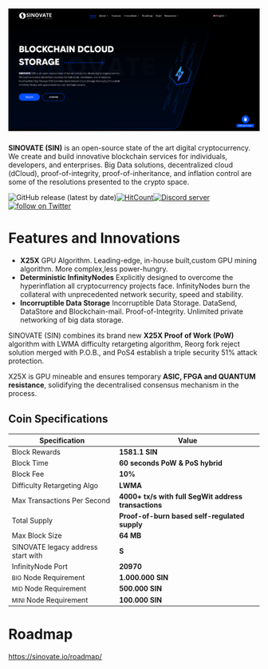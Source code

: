 # ![SINOVATE Logo](docs/assets/img/sin_background.png)


**SINOVATE (SIN)** is an open-source state of the art digital cryptocurrency. We create and build
innovative blockchain services for individuals, developers, and enterprises. Big Data solutions, decentralized cloud (dCloud),
proof-of-integrity, proof-of-inheritance, and inflation control are some of the resolutions presented to the crypto space.

![GitHub release (latest by date)](https://img.shields.io/github/v/release/SINOVATEblockchain/SIN-core?label=release&style=flat-square)[![HitCount](http://hits.dwyl.com/SINOVATEblockchain/SIN-core.svg)](http://hits.dwyl.com/SINOVATEblockchain/SIN-core)<a href="https://discord.gg/WnRExsx"><img src="https://discordapp.com/api/guilds/494460434691391509/embed.png" alt="Discord server" /></a> <a href="https://twitter.com/intent/follow?screen_name=SinovateChain"><img src="https://img.shields.io/twitter/follow/SinovateChain.svg?style=social&logo=twitter" alt="follow on Twitter"></a>




# Features and Innovations

 - **X25X** GPU Algorithm. Leading-edge, in-house built,custom GPU mining algorithm. More complex,less power-hungry.
 - **Deterministic InfinityNodes** Explicitly designed to overcome the hyperinflation all cryptocurrency projects face. InfinityNodes burn the collateral with unprecedented network security, speed and stability.
 - **Incorruptible Data Storage** Incorruptible Data Storage. DataSend, DataStore and Blockchain-mail. Proof-of-Integrity. Unlimited private networking of big data storage.

SINOVATE (SIN) combines its brand new **X25X Proof of Work (PoW)** algorithm with LWMA difficulty retargeting algorithm, Reorg fork reject solution merged with P.O.B., and PoS4 establish a triple security 51% attack protection.

X25X is  GPU mineable and ensures temporary **ASIC, FPGA and QUANTUM resistance**,  solidifying the decentralised consensus mechanism in the process. 



## Coin Specifications


|Specification| Value |
|--|--|
|Block Rewards  | **1581.1 SIN** |
|Block Time  | **60 seconds PoW & PoS hybrid** |
|Block Fee  | **10%** |
|Difficulty Retargeting Algo | **LWMA** | 
|Max Transactions Per Second  | **4000+ tx/s with full SegWit address transactions** |
|Total Supply  | **Proof-of-burn based self-regulated supply** |
|Max Block Size  | **64 MB** |
|SINOVATE legacy address start with  | **S** |
|InfinityNode Port  | **20970** |
|<small>BIG</small>  Node Requirement  | **1.000.000 SIN** |
|<small>MID</small>   Node Requirement  | **500.000 SIN** |
|<small>MINI</small>   Node Requirement  | **100.000 SIN** |


# Roadmap
https://sinovate.io/roadmap/

